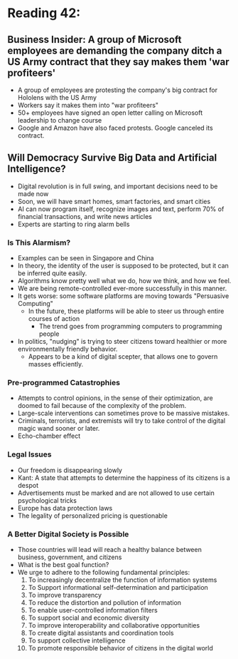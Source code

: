 # Reading 42: 
## Business Insider: A group of Microsoft employees are demanding the company ditch a US Army contract that they say makes them 'war profiteers'
- A group of employees are protesting the company's big contract for Hololens with the US Army
- Workers say it makes them into "war profiteers"
- 50+ employees have signed an open letter calling on Microsoft leadership to change course
- Google and Amazon have also faced protests. Google canceled its contract.

## Will Democracy Survive Big Data and Artificial Intelligence?
- Digital revolution is in full swing, and important decisions need to be made now
- Soon, we will have smart homes, smart factories, and smart cities
- AI can now program itself, recognize images and text, perform 70% of financial transactions, and write news articles
- Experts are starting to ring alarm bells

### Is This Alarmism?
- Examples can be seen in Singapore and China
- In theory, the identity of the user is supposed to be protected, but it can be inferred quite easily.
- Algorithms know pretty well what we do, how we think, and how we feel.
- We are being remote-controlled ever-more successfully in this manner.
- It gets worse: some software platforms are moving towards "Persuasive Computing"
  - In the future, these platforms will be able to steer us through entire courses of action
    - The trend goes from programming computers to programming people
- In politics, "nudging" is trying to steer citizens toward healthier or more environmentally friendly behavior.
  - Appears to be a kind of digital scepter, that allows one to govern masses efficiently.

### Pre-programmed Catastrophies
- Attempts to control opinions, in the sense of their optimization, are doomed to fail because of the complexity of the problem.
- Large-scale interventions can sometimes prove to be massive mistakes.
- Criminals, terrorists, and extremists will try to take control of the digital magic wand sooner or later.
- Echo-chamber effect

### Legal Issues
- Our freedom is disappearing slowly
- Kant: A state that attempts to determine the happiness of its citizens is a despot
- Advertisements must be marked and are not allowed to use certain psychological tricks
- Europe has data protection laws
- The legality of personalized pricing is questionable

### A Better Digital Society is Possible
- Those countries will lead will reach a healthy balance between business, government, and citizens
- What is the best goal function?
- We urge to adhere to the following fundamental principles:
  1. To increasingly decentralize the function of information systems
  1. To Support informational self-determination and participation
  1. To improve transparency
  1. To reduce the distortion and pollution of information
  1. To enable user-controlled information filters
  1. To support social and economic diversity
  1. To improve interoperability and collaborative opportunities
  1. To create digital assistants and coordination tools
  1. To support collective intelligence
  1. To promote responsible behavior of citizens in the digital world



